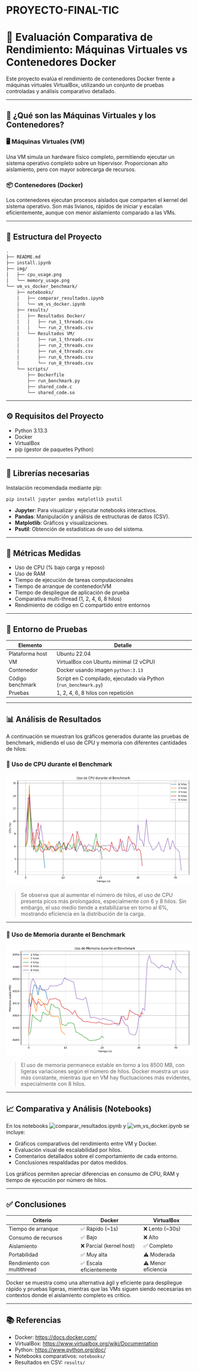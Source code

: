 # PROYECTO-FINAL-TIC
# 🧪 Evaluación Comparativa de Rendimiento: Máquinas Virtuales vs Contenedores Docker

Este proyecto evalúa el rendimiento de contenedores Docker frente a máquinas virtuales VirtualBox, utilizando un conjunto de pruebas controladas y análisis comparativo detallado.

---

## 📘 ¿Qué son las Máquinas Virtuales y los Contenedores?

### 🖥️ Máquinas Virtuales (VM)

Una VM simula un hardware físico completo, permitiendo ejecutar un sistema operativo completo sobre un hipervisor. Proporcionan alto aislamiento, pero con mayor sobrecarga de recursos.

### 📦 Contenedores (Docker)

Los contenedores ejecutan procesos aislados que comparten el kernel del sistema operativo. Son más livianos, rápidos de iniciar y escalan eficientemente, aunque con menor aislamiento comparado a las VMs.

---

## 📁 Estructura del Proyecto

```
.
├── README.md
├── install.ipynb
├── img/
│   ├── cpu_usage.png
│   └── memory_usage.png
└── vm_vs_docker_benchmark/
    ├── notebooks/
    │   ├── comparar_resultados.ipynb
    │   └── vm_vs_docker.ipynb
    ├── results/
    │   ├── Resultados Docker/
    │   │   ├── run_1_threads.csv
    │   │   └── run_2_threads.csv
    │   └── Resultados VM/
    │       ├── run_1_threads.csv
    │       ├── run_2_threads.csv
    │       ├── run_4_threads.csv
    │       ├── run_6_threads.csv
    │       └── run_8_threads.csv
    └── scripts/
        ├── Dockerfile
        ├── run_benchmark.py
        ├── shared_code.c
        └── shared_code.so
```

---

## ⚙️ Requisitos del Proyecto

- Python 3.13.3
- Docker
- VirtualBox
- pip (gestor de paquetes Python)

---

## 🧰 Librerías necesarias

Instalación recomendada mediante pip:

```bash
pip install jupyter pandas matplotlib psutil
```

- **Jupyter**: Para visualizar y ejecutar notebooks interactivos.
- **Pandas**: Manipulación y análisis de estructuras de datos (CSV).
- **Matplotlib**: Gráficos y visualizaciones.
- **Psutil**: Obtención de estadísticas de uso del sistema.

---

## 📏 Métricas Medidas

- Uso de CPU (% bajo carga y reposo)
- Uso de RAM
- Tiempo de ejecución de tareas computacionales
- Tiempo de arranque de contenedor/VM
- Tiempo de despliegue de aplicación de prueba
- Comparativa multi-thread (1, 2, 4, 6, 8 hilos)
- Rendimiento de código en C compartido entre entornos

---

## 🧪 Entorno de Pruebas

| Elemento         | Detalle                                 |
|------------------|------------------------------------------|
| Plataforma host  | Ubuntu 22.04                            |
| VM               | VirtualBox con Ubuntu minimal (2 vCPU)  |
| Contenedor       | Docker usando imagen `python:3.13`      |
| Código benchmark | Script en C compilado, ejecutado vía Python (`run_benchmark.py`) |
| Pruebas          | 1, 2, 4, 6, 8 hilos con repetición       |

---

## 📊 Análisis de Resultados

A continuación se muestran los gráficos generados durante las pruebas de benchmark, midiendo el uso de CPU y memoria con diferentes cantidades de hilos:

### 🧠 Uso de CPU durante el Benchmark

![Uso de CPU](vm_vs_docker_benchmark/notebooks/notebook/cpu_usage.png)

> Se observa que al aumentar el número de hilos, el uso de CPU presenta picos más prolongados, especialmente con 6 y 8 hilos. Sin embargo, el uso medio tiende a estabilizarse en torno al 6%, mostrando eficiencia en la distribución de la carga.

---

### 💾 Uso de Memoria durante el Benchmark

![Uso de Memoria](vm_vs_docker_benchmark/notebooks/notebook/memory_usage.png)

> El uso de memoria permanece estable en torno a los 8500 MB, con ligeras variaciones según el número de hilos. Docker muestra un uso más constante, mientras que en VM hay fluctuaciones más evidentes, especialmente con 8 hilos.

---

## 📈 Comparativa y Análisis (Notebooks)

En los notebooks ![comparar_resultados.ipynb](vm_vs_docker_benchmark/notebooks/comparar_resultados.ipynb) y ![vm_vs_docker.ipynb](vm_vs_docker_benchmark/notebooks/vm_vs_docker.ipynb) se incluye:

- Gráficos comparativos del rendimiento entre VM y Docker.
- Evaluación visual de escalabilidad por hilos.
- Comentarios detallados sobre el comportamiento de cada entorno.
- Conclusiones respaldadas por datos medidos.

Los gráficos permiten apreciar diferencias en consumo de CPU, RAM y tiempo de ejecución por número de hilos.

---

## ✅ Conclusiones

| Criterio                    | Docker                   | VirtualBox                |
|-----------------------------|--------------------------|---------------------------|
| Tiempo de arranque          | ✅ Rápido (~1s)           | ❌ Lento (~30s)           |
| Consumo de recursos         | ✅ Bajo                   | ❌ Alto                   |
| Aislamiento                 | ❌ Parcial (kernel host)  | ✅ Completo               |
| Portabilidad                | ✅ Muy alta               | ⚠️ Moderada               |
| Rendimiento con multithread | ✅ Escala eficientemente  | ⚠️ Menor eficiencia        |

Docker se muestra como una alternativa ágil y eficiente para despliegue rápido y pruebas ligeras, mientras que las VMs siguen siendo necesarias en contextos donde el aislamiento completo es crítico.

---

## 📚 Referencias

- Docker: https://docs.docker.com/
- VirtualBox: https://www.virtualbox.org/wiki/Documentation
- Python: https://www.python.org/doc/
- Notebooks comparativos: `notebooks/`
- Resultados en CSV: `results/`
